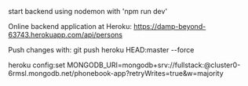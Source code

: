 start backend using nodemon with 'npm run dev'

Online backend application at Heroku:
https://damp-beyond-63743.herokuapp.com/api/persons

Push changes with:
git push heroku HEAD:master --force

heroku config:set MONGODB_URI=mongodb+srv://fullstack:<password>@cluster0-6rmsl.mongodb.net/phonebook-app?retryWrites=true&w=majority